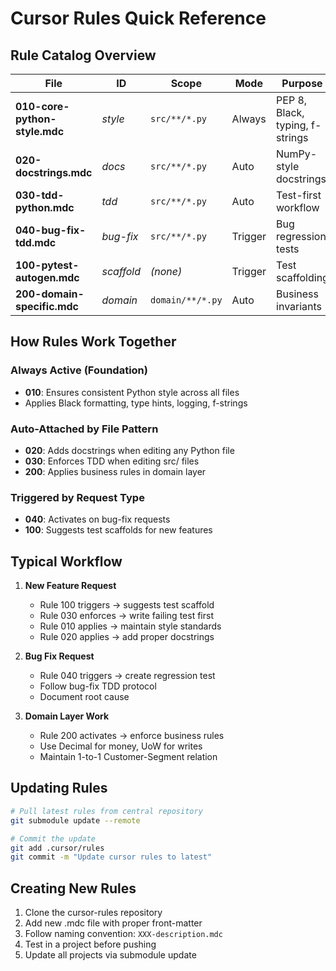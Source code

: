 # Cursor Rules Quick Reference

## Rule Catalog Overview

| File | ID | Scope | Mode | Purpose |
|------|-----|-------|------|---------|
| **010-core-python-style.mdc** | *style* | `src/**/*.py` | Always | PEP 8, Black, typing, f-strings |
| **020-docstrings.mdc** | *docs* | `src/**/*.py` | Auto | NumPy-style docstrings |
| **030-tdd-python.mdc** | *tdd* | `src/**/*.py` | Auto | Test-first workflow |
| **040-bug-fix-tdd.mdc** | *bug-fix* | `src/**/*.py` | Trigger | Bug regression tests |
| **100-pytest-autogen.mdc** | *scaffold* | *(none)* | Trigger | Test scaffolding |
| **200-domain-specific.mdc** | *domain* | `domain/**/*.py` | Auto | Business invariants |

## How Rules Work Together

### Always Active (Foundation)
- **010**: Ensures consistent Python style across all files
- Applies Black formatting, type hints, logging, f-strings

### Auto-Attached by File Pattern
- **020**: Adds docstrings when editing any Python file
- **030**: Enforces TDD when editing src/ files
- **200**: Applies business rules in domain layer

### Triggered by Request Type
- **040**: Activates on bug-fix requests
- **100**: Suggests test scaffolds for new features

## Typical Workflow

1. **New Feature Request**
   - Rule 100 triggers → suggests test scaffold
   - Rule 030 enforces → write failing test first
   - Rule 010 applies → maintain style standards
   - Rule 020 applies → add proper docstrings

2. **Bug Fix Request**
   - Rule 040 triggers → create regression test
   - Follow bug-fix TDD protocol
   - Document root cause

3. **Domain Layer Work**
   - Rule 200 activates → enforce business rules
   - Use Decimal for money, UoW for writes
   - Maintain 1-to-1 Customer-Segment relation

## Updating Rules

```bash
# Pull latest rules from central repository
git submodule update --remote

# Commit the update
git add .cursor/rules
git commit -m "Update cursor rules to latest"
```

## Creating New Rules

1. Clone the cursor-rules repository
2. Add new .mdc file with proper front-matter
3. Follow naming convention: `XXX-description.mdc`
4. Test in a project before pushing
5. Update all projects via submodule update
